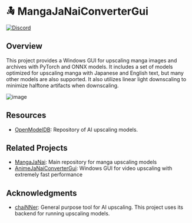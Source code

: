 # <img src="logo.png" width="24"></img> MangaJaNaiConverterGui
[![Discord](https://img.shields.io/discord/1121653618173546546?label=Discord&logo=Discord&logoColor=white)](https://discord.gg/EeFfZUBvxj)

## Overview
This project provides a Windows GUI for upscaling manga images and archives with PyTorch and ONNX models. It includes a set of models optimized for upscaling manga with Japanese and English text, but many other models are also supported. It also utilizes linear light downscaling to minimize halftone artifacts when downscaling. 

![image](https://github.com/the-database/MangaJaNaiConverterGui/assets/25811902/9a145474-1f1a-415c-892d-5f39dd03d448)




## Resources
- [OpenModelDB](https://openmodeldb.info/): Repository of AI upscaling models.

## Related Projects
- [MangaJaNai](https://github.com/the-database/mangajanai): Main repository for manga upscaling models
- [AnimeJaNaiConverterGui](https://github.com/the-database/AnimeJaNaiConverterGui): Windows GUI for video upscaling with extremely fast performance

## Acknowledgments 
- [chaiNNer](https://github.com/chaiNNer-org/chaiNNer): General purpose tool for AI upscaling. This project uses its backend for running upscaling models. 
